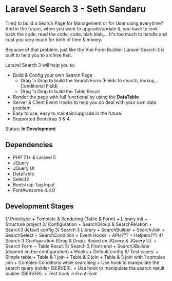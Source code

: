 # Laravel Search 3 - Seth Sandaru
Tired to build a Search Page for Management or for User using everytime? And in the future, when you want to upgrade/update it, you have to look back the code, read the code, code, blah blah,... It's too much to handle and cost you very much for both of time & money.

Because of that problem, just like the Vue Form Builder. Laravel Search 3 is built to help you to archive that. 

Laravel Search 3 will help you to:
- Build & Config your own Search Page
	- Drag 'n Drop to build the Search Form (Fields to search, lookup,... Conditional Field)
	- Drag 'n Drop to build the Table Result 
- Render the page with full functional by using the **DataTable**.
- Server & Client Event Hooks to help you do deal with your own data problem.
- Easy to use, easy to maintain/upgrade in the future.
- Supported Bootstrap 3 & 4.

Status: **In Development**
	
## Dependencies
- PHP 7.1+ & Laravel 5
- JQuery
- JQuery UI
- DataTable
- Select2
- Bootstrap Tag Input
- FontAwesome 4.4.0

## Development Stages
1/ Prototype
	+ Template & Rendering (Table & Form)
	+ Library init
	+ Structure project
2/ Configuration
	+ SearchGroup & SearchRelation
	+ Search3 default config
3/ Search 3 Library
	+ SearchBuilder
		+ SearchJoin
		+ SearchSelect
		+ SearchCondition
	+ Event Hooks
	+ APIs???
	+ Helpers???
4/ Search 3 Configuration (Drag & Drop). Based on JQuery & JQuery UI.
	+ Search Form
	+ Table Result
5/ Search 3 Front-end
	+ Search3Builder (depend on the configuration)
		+ Hooks
		+ Default config
6/ Test cases:
	+ Simple table
	+ Table & 1 join
	+ Table & 2 join
	+ Table & 3 join with 1 complex join
	+ Complex Conditions while searching
	+ Use hook to manipulate the search query builder (SERVER).
	+ Use hook to manipulate the search result builder (SERVER).
	+ Test hook in Front-End